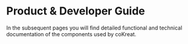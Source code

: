 # Product & Developer Guide

In the subsequent pages you will find detailed functional and technical documentation of the components used by coKreat.&#x20;



